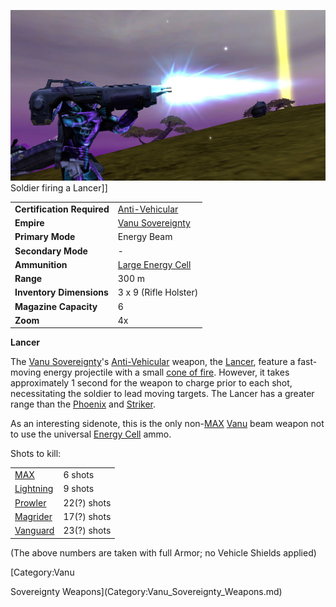 ![](../images/Lancer.jpg "fig:Lancer.jpg") Soldier firing a Lancer\]\]

|                            |                                                       |
| -------------------------- | ----------------------------------------------------- |
| **Certification Required** | [Anti-Vehicular](../certifications/Anti-Vehicular.md) |
| **Empire**                 | [Vanu Sovereignty](../etc/Vanu_Sovereignty.md)        |
| **Primary Mode**           | Energy Beam                                           |
| **Secondary Mode**         | \-                                                    |
| **Ammunition**             | [Large Energy Cell](Large_Energy_Cell.md)             |
| **Range**                  | 300 m                                                 |
| **Inventory Dimensions**   | 3 x 9 (Rifle Holster)                                 |
| **Magazine Capacity**      | 6                                                     |
| **Zoom**                   | 4x                                                    |

**Lancer**

The [Vanu Sovereignty](../etc/Vanu_Sovereignty.md)'s
[Anti-Vehicular](../certifications/Anti-Vehicular.md) weapon, the
[Lancer](Lancer.md), feature a fast-moving energy projectile with a small
[cone of fire](../etc/Cone_of_fire.md). However, it takes approximately 1 second
for the weapon to charge prior to each shot, necessitating the soldier to lead
moving targets. The Lancer has a greater range than the [Phoenix](Phoenix.md)
and [Striker](Striker.md).

As an interesting sidenote, this is the only
non-[MAX](../items/Mechanized_Assault_Exo-Suit.md)
[Vanu](../etc/Vanu_Sovereignty.md) beam weapon not to use the universal
[Energy Cell](../ammunition/Energy_Cell.md) ammo.

Shots to kill:

|                                                |             |
| ---------------------------------------------- | ----------- |
| [MAX](../items/Mechanized_Assault_Exo-Suit.md) | 6 shots     |
| [Lightning](../vehicles/Lightning.md)          | 9 shots     |
| [Prowler](../vehicles/Prowler.md)              | 22(?) shots |
| [Magrider](../vehicles/Magrider.md)            | 17(?) shots |
| [Vanguard](../vehicles/Vanguard.md)            | 23(?) shots |

(The above numbers are taken with full Armor; no Vehicle Shields applied)

<!--[Category:Game Items](Category:Game_Items.md)-->
<!--[Category:Weapons](Category:Weapons.md)--> [Category:Vanu

Sovereignty Weapons](Category:Vanu_Sovereignty_Weapons.md)
